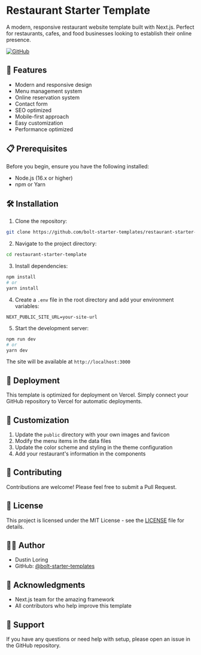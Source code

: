 # Restaurant Starter Template

A modern, responsive restaurant website template built with Next.js. Perfect for restaurants, cafes, and food businesses looking to establish their online presence.

[![GitHub](https://img.shields.io/github/license/dustinwloring1988/restaurant-starter-template)](https://github.com/dustinwloring1988/restaurant-starter-template)

## 🚀 Features

- Modern and responsive design
- Menu management system
- Online reservation system
- Contact form
- SEO optimized
- Mobile-first approach
- Easy customization
- Performance optimized

## 📋 Prerequisites

Before you begin, ensure you have the following installed:
- Node.js (16.x or higher)
- npm or Yarn

## 🛠️ Installation

1. Clone the repository:
```bash
git clone https://github.com/bolt-starter-templates/restaurant-starter-template.git
```

2. Navigate to the project directory:
```bash
cd restaurant-starter-template
```

3. Install dependencies:
```bash
npm install
# or
yarn install
```

4. Create a `.env` file in the root directory and add your environment variables:
```env
NEXT_PUBLIC_SITE_URL=your-site-url
```

5. Start the development server:
```bash
npm run dev
# or
yarn dev
```

The site will be available at `http://localhost:3000`

## 🚀 Deployment

This template is optimized for deployment on Vercel. Simply connect your GitHub repository to Vercel for automatic deployments.

## 🎨 Customization

1. Update the `public` directory with your own images and favicon
2. Modify the menu items in the data files
3. Update the color scheme and styling in the theme configuration
4. Add your restaurant's information in the components

## 🤝 Contributing

Contributions are welcome! Please feel free to submit a Pull Request.

## 📝 License

This project is licensed under the MIT License - see the [LICENSE](LICENSE) file for details.

## 👨‍💻 Author

- Dustin Loring
- GitHub: [@bolt-starter-templates](https://github.com/bolt-starter-templates)

## 🙏 Acknowledgments

- Next.js team for the amazing framework
- All contributors who help improve this template

## 📧 Support

If you have any questions or need help with setup, please open an issue in the GitHub repository. 
